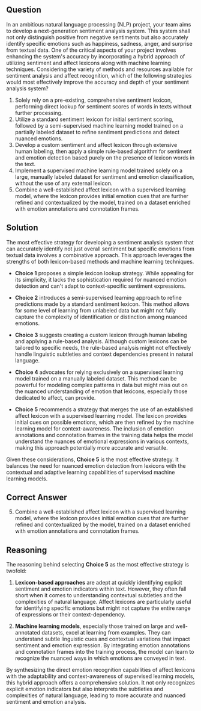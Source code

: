 ## Question
In an ambitious natural language processing (NLP) project, your team aims to develop a next-generation sentiment analysis system. This system shall not only distinguish positive from negative sentiments but also accurately identify specific emotions such as happiness, sadness, anger, and surprise from textual data. One of the critical aspects of your project involves enhancing the system's accuracy by incorporating a hybrid approach of utilizing sentiment and affect lexicons along with machine learning techniques. Considering the variety of methods and resources available for sentiment analysis and affect recognition, which of the following strategies would most effectively improve the accuracy and depth of your sentiment analysis system?

1. Solely rely on a pre-existing, comprehensive sentiment lexicon, performing direct lookup for sentiment scores of words in texts without further processing.
2. Utilize a standard sentiment lexicon for initial sentiment scoring, followed by a semi-supervised machine learning model trained on a partially labeled dataset to refine sentiment predictions and detect nuanced emotions.
3. Develop a custom sentiment and affect lexicon through extensive human labeling, then apply a simple rule-based algorithm for sentiment and emotion detection based purely on the presence of lexicon words in the text.
4. Implement a supervised machine learning model trained solely on a large, manually labeled dataset for sentiment and emotion classification, without the use of any external lexicon.
5. Combine a well-established affect lexicon with a supervised learning model, where the lexicon provides initial emotion cues that are further refined and contextualized by the model, trained on a dataset enriched with emotion annotations and connotation frames.

## Solution

The most effective strategy for developing a sentiment analysis system that can accurately identify not just overall sentiment but specific emotions from textual data involves a combinative approach. This approach leverages the strengths of both lexicon-based methods and machine learning techniques.

- **Choice 1** proposes a simple lexicon lookup strategy. While appealing for its simplicity, it lacks the sophistication required for nuanced emotion detection and can't adapt to context-specific sentiment expressions.

- **Choice 2** introduces a semi-supervised learning approach to refine predictions made by a standard sentiment lexicon. This method allows for some level of learning from unlabeled data but might not fully capture the complexity of identification or distinction among nuanced emotions.

- **Choice 3** suggests creating a custom lexicon through human labeling and applying a rule-based analysis. Although custom lexicons can be tailored to specific needs, the rule-based analysis might not effectively handle linguistic subtleties and context dependencies present in natural language.

- **Choice 4** advocates for relying exclusively on a supervised learning model trained on a manually labeled dataset. This method can be powerful for modeling complex patterns in data but might miss out on the nuanced understanding of emotion that lexicons, especially those dedicated to affect, can provide.

- **Choice 5** recommends a strategy that merges the use of an established affect lexicon with a supervised learning model. The lexicon provides initial cues on possible emotions, which are then refined by the machine learning model for context-awareness. The inclusion of emotion annotations and connotation frames in the training data helps the model understand the nuances of emotional expressions in various contexts, making this approach potentially more accurate and versatile.

Given these considerations, **Choice 5** is the most effective strategy. It balances the need for nuanced emotion detection from lexicons with the contextual and adaptive learning capabilities of supervised machine learning models.

## Correct Answer

5. Combine a well-established affect lexicon with a supervised learning model, where the lexicon provides initial emotion cues that are further refined and contextualized by the model, trained on a dataset enriched with emotion annotations and connotation frames.

## Reasoning

The reasoning behind selecting **Choice 5** as the most effective strategy is twofold:

1. **Lexicon-based approaches** are adept at quickly identifying explicit sentiment and emotion indicators within text. However, they often fall short when it comes to understanding contextual subtleties and the complexities of natural language. Affect lexicons are particularly useful for identifying specific emotions but might not capture the entire range of expressions or their context-dependency.

2. **Machine learning models**, especially those trained on large and well-annotated datasets, excel at learning from examples. They can understand subtle linguistic cues and contextual variations that impact sentiment and emotion expression. By integrating emotion annotations and connotation frames into the training process, the model can learn to recognize the nuanced ways in which emotions are conveyed in text.

By synthesizing the direct emotion recognition capabilities of affect lexicons with the adaptability and context-awareness of supervised learning models, this hybrid approach offers a comprehensive solution. It not only recognizes explicit emotion indicators but also interprets the subtleties and complexities of natural language, leading to more accurate and nuanced sentiment and emotion analysis.